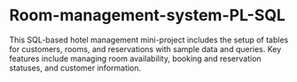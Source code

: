 # Room-management-system-PL-SQL
This SQL-based hotel management mini-project includes the setup of tables for customers, rooms, and reservations with sample data and queries. Key features include managing room availability, booking and reservation statuses, and customer information.
